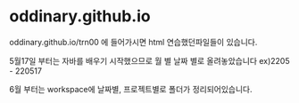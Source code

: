 # oddinary.github.io

 oddinary.github.io/trn00 에 들어가시면 html 연습했던파일들이 있습니다.

5월17일 부터는 
자바를 배우기 시작했으므로 월 별 날짜 별로 올려놓았습니다 ex)2205 - 220517

6월 부터는 workspace에 날짜별, 프로젝트별로 폴더가 정리되어있습니다.
